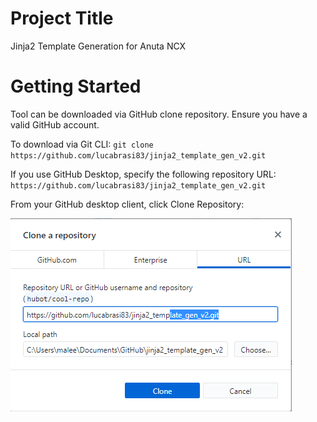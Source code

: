 # Project Title
Jinja2 Template Generation for Anuta NCX

# Getting Started
Tool can be downloaded via GitHub clone repository. Ensure you have a valid GitHub account.

To download via Git CLI: ```git clone https://github.com/lucabrasi83/jinja2_template_gen_v2.git```

If you use GitHub Desktop, specify the following repository URL: ```https://github.com/lucabrasi83/jinja2_template_gen_v2.git```

From your GitHub desktop client, click Clone Repository:

![Alt text](https://raw.githubusercontent.com/lucabrasi83/jinja2_template_gen_v2/master/doc_screenshots/github_gui_clone.png)


